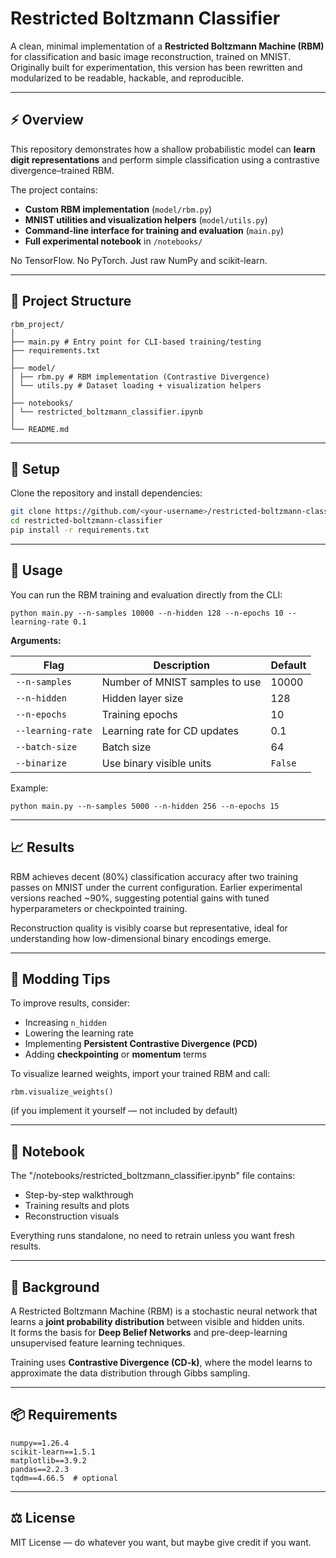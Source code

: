 # Restricted Boltzmann Classifier

A clean, minimal implementation of a **Restricted Boltzmann Machine (RBM)** for classification and basic image reconstruction, trained on MNIST.
Originally built for experimentation, this version has been rewritten and modularized to be readable, hackable, and reproducible.

---

## ⚡ Overview

This repository demonstrates how a shallow probabilistic model can **learn digit representations** and perform simple classification using a contrastive divergence–trained RBM.

The project contains:

-   **Custom RBM implementation** (`model/rbm.py`)
-   **MNIST utilities and visualization helpers** (`model/utils.py`)
-   **Command-line interface for training and evaluation** (`main.py`)
-   **Full experimental notebook** in `/notebooks/`

No TensorFlow. No PyTorch. Just raw NumPy and scikit-learn.

---

## 🧩 Project Structure

```
rbm_project/
│
├── main.py # Entry point for CLI-based training/testing
├── requirements.txt
│
├── model/
│ ├── rbm.py # RBM implementation (Contrastive Divergence)
│ └── utils.py # Dataset loading + visualization helpers
│
├── notebooks/
│ └── restricted_boltzmann_classifier.ipynb
│
└── README.md
```

---

## 🚀 Setup

Clone the repository and install dependencies:

```bash
git clone https://github.com/<your-username>/restricted-boltzmann-classifier.git
cd restricted-boltzmann-classifier
pip install -r requirements.txt
```

---

## 🧪 Usage

You can run the RBM training and evaluation directly from the CLI:

```
python main.py --n-samples 10000 --n-hidden 128 --n-epochs 10 --learning-rate 0.1
```

**Arguments:**

| Flag              | Description                    | Default |
| ----------------- | ------------------------------ | ------- |
| `--n-samples`     | Number of MNIST samples to use | 10000   |
| `--n-hidden`      | Hidden layer size              | 128     |
| `--n-epochs`      | Training epochs                | 10      |
| `--learning-rate` | Learning rate for CD updates   | 0.1     |
| `--batch-size`    | Batch size                     | 64      |
| `--binarize`      | Use binary visible units       | `False` |

Example:

```
python main.py --n-samples 5000 --n-hidden 256 --n-epochs 15
```

---

## 📈 Results

RBM achieves decent (80%) classification accuracy after two training passes on MNIST under the current configuration.
Earlier experimental versions reached ~90%, suggesting potential gains with tuned hyperparameters or checkpointed training.

Reconstruction quality is visibly coarse but representative, ideal for understanding how low-dimensional binary encodings emerge.

---

## 🧰 Modding Tips

To improve results, consider:

-   Increasing `n_hidden`
-   Lowering the learning rate
-   Implementing **Persistent Contrastive Divergence (PCD)**
-   Adding **checkpointing** or **momentum** terms

To visualize learned weights, import your trained RBM and call:

```
rbm.visualize_weights()
```

(if you implement it yourself — not included by default)

---

## 📒 Notebook

The "/notebooks/restricted_boltzmann_classifier.ipynb" file contains:

-   Step-by-step walkthrough
-   Training results and plots
-   Reconstruction visuals

Everything runs standalone, no need to retrain unless you want fresh results.

---

## 🧠 Background

A Restricted Boltzmann Machine (RBM) is a stochastic neural network that learns a **joint probability distribution** between visible and hidden units.  
It forms the basis for **Deep Belief Networks** and pre-deep-learning unsupervised feature learning techniques.

Training uses **Contrastive Divergence (CD-k)**, where the model learns to approximate the data distribution through Gibbs sampling.

---

## 📦 Requirements

```
numpy==1.26.4
scikit-learn==1.5.1
matplotlib==3.9.2
pandas==2.2.3
tqdm==4.66.5  # optional
```

---

## ⚖️ License

MIT License — do whatever you want, but maybe give credit if you want.
